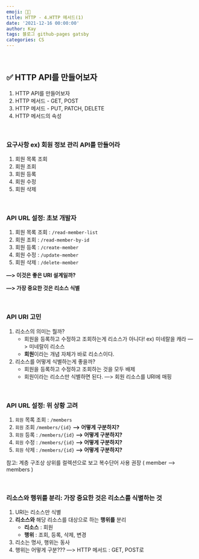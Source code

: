 ```yaml
---
emoji: 👨‍💻
title: HTTP - 4.HTTP 메서드(1)
date: '2021-12-16 00:00:00'
author: Kay
tags: 블로그 github-pages gatsby
categories: CS
---
```


<br>

## ✅ HTTP API를 만들어보자

1. HTTP API를 만들어보자
2. HTTP 메서드 - GET, POST
3. HTTP 메서드 - PUT, PATCH, DELETE
4. HTTP 메서드의 속성

<br>

### 요구사항 ex) 회원 정보 관리 API를 만들어라

1. 회원 목록 조회
2. 회원 조회
3. 회원 등록
4. 회원 수정
5. 회원 삭제

<br>

### API URL 설정: 초보 개발자

1. 회원 목록 조회 : `/read-member-list`
2. 회원 조회 : `/read-member-by-id`
3. 회원 등록 : `/create-member`
4. 회원 수정 : `/update-member`
5. 회원 삭제 : `/delete-member`

**—> 이것은 좋은 URI 설계일까?**

**—> 가장 중요한 것은 리소스 식별**

<br>

### API URI 고민

1.  리소스의 의미는 뭘까?
    - 회원을 등록하고 수정하고 조회하는게 리소스가 아니다!
      ex) 미네랄을 캐라 —> 미네랄이 리소스
    - **회원**이라는 개념 자체가 바로 리소스이다.
2.  리소스를 어떻게 식별하는게 좋을까?
    - 회원을 등록하고 수정하고 조회하는 것을 모두 배제
    - 회원이라는 리소스만 식별하면 된다. —> 회원 리소스를 URI에 매핑

<br>

### API URL 설정: 위 상황 고려

1. `회원` 목록 조회 : `/members`
2. `회원` 조회 `/members/{id}` **—> 어떻게 구분하지?**
3. `회원` 등록 : `/members/{id}` **—> 어떻게 구분하지?**
4. `회원` 수정 : `/members/{id}` **—> 어떻게 구분하지?**
5. `회원` 삭제 : `/members/{id}` **—> 어떻게 구분하지?**

참고: 계층 구조상 상위를 컬렉션으로 보고 복수단어 사용 권장 ( member —> members )

<br>

### 리소스와 행위를 분리: 가장 중요한 것은 리소스를 식별하는 것

1. URI는 리소스만 식별
2. **리소스와** 해당 리소스를 대상으로 하는 **행위를** 분리
   - **리소스** : 회원
   - **행위** : 조회, 등록, 삭제, 변경
3. 리소는 명사, 행위는 동사
4. 행위는 어떻게 구분??? —> HTTP 메서드 : GET, POST로

```toc

```
